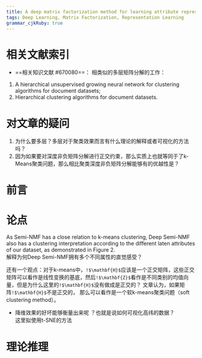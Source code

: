 ```yaml
---
title: A deep matrix factorization method for learning attribute representation
tags: Deep Learning, Matrix Factorization, Representation Learning
grammar_cjkRuby: true
---
```


# 相关文献索引
- ==相关知识文献 #670080==：
相类似的多层矩阵分解的工作：
1. A hierarchical unsupervised growing neural network for clustering algorithms for document datasets;
2. Hierarchical clustering algorithms for document datasets.

# 对文章的疑问
1. 为什么要多层？多层对于聚类效果而言有什么理论的解释或者可视化的方法吗？
2. 因为如果要对深度非负矩阵分解进行正交约束，那么实质上也就等同于了k-Means聚类问题，那么相比聚类深度非负矩阵分解能够有的优越性是？
# 前言
# 论点
As Semi-NMF has a close relation to k-means clustering, Deep Semi-NMF also has a clustering interpretation according to the different laten attributes of our dataset, as demonstrated in Figure 2.   
解释为何Deep Semi-NMF拥有多个不同属性的直觉感受？

还有一个观点：对于k-means中，`!$\mathbf{H}$`应该是一个正交矩阵，这些正交矩阵可以看作是线性变换的基底，然后`!$\mathbf{Z}$`看作是不同类别的均值向量，但是为什么这里的`!$\mathbf{H}$`没有做成是正交的？
文章认为，如果矩阵`!$\mathbf{H}$`不是正交的， 那么可以看作是一个软k-means聚类问题（soft clustering method）。


- 降维效果的好坏能够衡量出来呢 ？也就是说如何可视化高纬的数据？  
这里拟使用t-SNE的方法
# 理论推理
